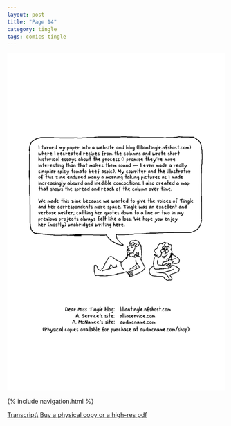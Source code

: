 ```yaml
---
layout: post
title: "Page 14"
category: tingle
tags: comics tingle
---
```


![Cover](/assets/misstingle/14.png)

{% include navigation.html %}

[Transcript](/tingle/2022/11/30/tingletranscript)\\
[Buy a physical copy ](https://audmcname.bigcartel.com)[or a high-res pdf](https://audmcname.itch.io)

